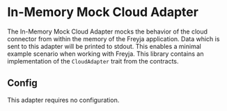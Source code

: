 # In-Memory Mock Cloud Adapter

The In-Memory Mock Cloud Adapter mocks the behavior of the cloud connector from within the memory of the Freyja application. Data which is sent to this adapter will be printed to stdout. This enables a minimal example scenario when working with Freyja. This library contains an implementation of the `CloudAdapter` trait from the contracts.

## Config

This adapter requires no configuration.
